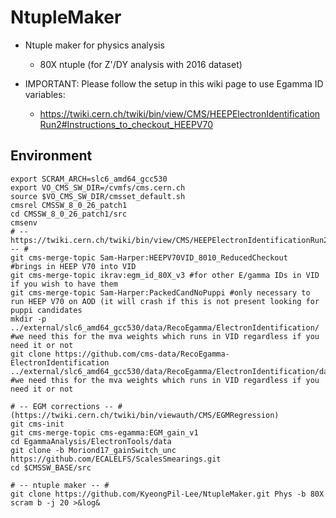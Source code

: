 # NtupleMaker
* Ntuple maker for physics analysis
   * 80X ntuple (for Z'/DY analysis with 2016 dataset)

* IMPORTANT: Please follow the setup in this wiki page to use Egamma ID variables:
	* https://twiki.cern.ch/twiki/bin/view/CMS/HEEPElectronIdentificationRun2#Instructions_to_checkout_HEEPV70 

## Environment
	export SCRAM_ARCH=slc6_amd64_gcc530
	export VO_CMS_SW_DIR=/cvmfs/cms.cern.ch
	source $VO_CMS_SW_DIR/cmsset_default.sh
	cmsrel CMSSW_8_0_26_patch1
	cd CMSSW_8_0_26_patch1/src
	cmsenv
	# -- https://twiki.cern.ch/twiki/bin/view/CMS/HEEPElectronIdentificationRun2#Instructions_to_checkout_HEEPV70 -- #
	git cms-merge-topic Sam-Harper:HEEPV70VID_8010_ReducedCheckout  #brings in HEEP V70 into VID
	git cms-merge-topic ikrav:egm_id_80X_v3 #for other E/gamma IDs in VID if you wish to have them
	git cms-merge-topic Sam-Harper:PackedCandNoPuppi #only necessary to run HEEP V70 on AOD (it will crash if this is not present looking for puppi candidates
	mkdir -p ../external/slc6_amd64_gcc530/data/RecoEgamma/ElectronIdentification/ #we need this for the mva weights which runs in VID regardless if you need it or not
	git clone https://github.com/cms-data/RecoEgamma-ElectronIdentification ../external/slc6_amd64_gcc530/data/RecoEgamma/ElectronIdentification/data #we need this for the mva weights which runs in VID regardless if you need it or not

	# -- EGM corrections -- # (https://twiki.cern.ch/twiki/bin/viewauth/CMS/EGMRegression)
	git cms-init
	git cms-merge-topic cms-egamma:EGM_gain_v1
	cd EgammaAnalysis/ElectronTools/data
	git clone -b Moriond17_gainSwitch_unc https://github.com/ECALELFS/ScalesSmearings.git
	cd $CMSSW_BASE/src

	# -- ntuple maker -- #
	git clone https://github.com/KyeongPil-Lee/NtupleMaker.git Phys -b 80X
	scram b -j 20 >&log&
